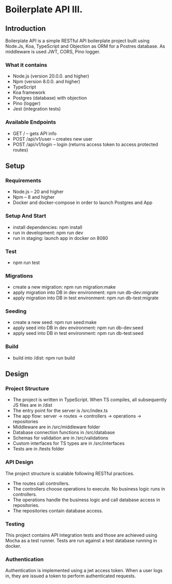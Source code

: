 # Boilerplate API III.

## Introduction

Boilerplate API is a simple RESTful API boilerplate project built using Node.Js, Koa, TypeScript and Objection as ORM for a Postres database. As middleware is used JWT, CORS, Pino logger.

### What it contains

* Node.js (version 20.0.0. and higher)
* Npm (version 8.0.0. and higher)
* TypeScript 
* Koa framework
* Postgres (database) with objection
* Pino (logger)
* Jest (integration tests)

### Available Endpoints

* GET / – gets API info
* POST /api/v1/user – creates new user
* POST /api/v1/login – login (returns access token to access protected routes)

## Setup

### Requirements

* Node.js – 20 and higher
* Npm – 8 and higher
* Docker and docker-compose in order to launch Postgres and App 

### Setup And Start

* install dependencies: npm install
* run in development: npm run dev
* run in staging: launch app in docker on 8080

### Test

* npm run test

### Migrations

* create a new migration: npm run migration:make
* apply migration into DB in dev environment: npm run db-dev:migrate
* apply migration into DB in test environment: npm run db-test:migrate

### Seeding

* create a new seed: npm run seed:make
* apply seed into DB in dev environment: npm run db-dev:seed
* apply seed into DB in test environment: npm run db-test:seed

### Build

* build into /dist: npm run build


## Design

### Project Structure

* The project is written in TypeScript. When TS compiles, all subsequently JS files are in /dist
* The entry point for the server is /src/index.ts
* The app flow: server -> routes -> controllers -> operations -> repositories
* Middleware are in /src/middleware folder
* Database connection functions in /src/database
* Schemas for validation are in /src/validations
* Custom interfaces for TS types are in /src/interfaces
* Tests are in /tests folder

### API Design

The project structure is scalable following RESTful practices.

* The routes call controllers.
* The controllers choose operations to execute. No business logic runs in controllers.
* The operations handle the business logic and call database access in repositories.
* The repositories contain database access.

### Testing

This project contains API integration tests and those are achieved using Mocha as a test runner.
Tests are run against a test database running in docker.

### Authentication

Authentication is implemented using a jwt access token. When a user logs in, they are issued a token to perform authenticated requests.
